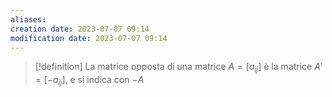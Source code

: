 ```yaml
---
aliases: 
creation date: 2023-07-07 09:14
modification date: 2023-07-07 09:14
---
```


> [!definition]
> La matrice opposta di una matrice $A = [a_{ij}]$ è la matrice $A' = [-a_{ij}]$, e si indica con $-A$